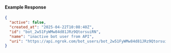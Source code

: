 <!-- Code generated for API Clients. DO NOT EDIT. -->
#### Example Response
```json
{
  "active": false,
  "created_at": "2025-04-22T10:08:40Z",
  "id": "bot_2w51FyWMw84d81JRz9QtorsuiRN",
  "name": "inactive bot user from API",
  "uri": "https://api.ngrok.com/bot_users/bot_2w51FyWMw84d81JRz9QtorsuiRN"
}

